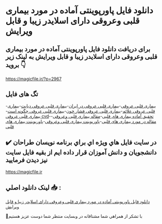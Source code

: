 # دانلود فایل پاورپوینتی آماده در مورد بیماری قلبی وعروقی دارای اسلایدر زیبا و قابل ویرایش

## برای دریافت دانلود فایل پاورپوینتی آماده در مورد بیماری قلبی وعروقی دارای اسلایدر زیبا و قابل ویرایش به لینک زیر بروید 👇

https://magicfile.ir/?p=2967

## تگ های فایل

-[بیماری قلبی عروقی](https://magicfile.ir/product/%d9%81%d8%a7%d9%8a%d9%84-%d9%be%d8%a7%d9%88%d8%b1%d9%be%d9%88%d9%8a%d9%86%d8%aa%d9%8a-%d8%a2%d9%85%d8%a7%d8%af%d9%87-%d8%af%d8%b1-%d9%85%d9%88%d8%b1%d8%af-%d8%a8%db%8c%d9%85%d8%a7%d8%b1%db%8c-%d9%82%d9%84%d8%a8%db%8c-%d9%88%d8%b9%d8%b1%d9%88%d9%82%db%8c/)-[بیماری قلبی عروقی در ایران](https://magicfile.ir/product/%d9%81%d8%a7%d9%8a%d9%84-%d9%be%d8%a7%d9%88%d8%b1%d9%be%d9%88%d9%8a%d9%86%d8%aa%d9%8a-%d8%a2%d9%85%d8%a7%d8%af%d9%87-%d8%af%d8%b1-%d9%85%d9%88%d8%b1%d8%af-%d8%a8%db%8c%d9%85%d8%a7%d8%b1%db%8c-%d9%82%d9%84%d8%a8%db%8c-%d9%88%d8%b9%d8%b1%d9%88%d9%82%db%8c/)-[بیماری قلبی عروقی دیابت](https://magicfile.ir/product/%d9%81%d8%a7%d9%8a%d9%84-%d9%be%d8%a7%d9%88%d8%b1%d9%be%d9%88%d9%8a%d9%86%d8%aa%d9%8a-%d8%a2%d9%85%d8%a7%d8%af%d9%87-%d8%af%d8%b1-%d9%85%d9%88%d8%b1%d8%af-%d8%a8%db%8c%d9%85%d8%a7%d8%b1%db%8c-%d9%82%d9%84%d8%a8%db%8c-%d9%88%d8%b9%d8%b1%d9%88%d9%82%db%8c/)-[بیماری قلبی عروقی علائم](https://magicfile.ir/product/%d9%81%d8%a7%d9%8a%d9%84-%d9%be%d8%a7%d9%88%d8%b1%d9%be%d9%88%d9%8a%d9%86%d8%aa%d9%8a-%d8%a2%d9%85%d8%a7%d8%af%d9%87-%d8%af%d8%b1-%d9%85%d9%88%d8%b1%d8%af-%d8%a8%db%8c%d9%85%d8%a7%d8%b1%db%8c-%d9%82%d9%84%d8%a8%db%8c-%d9%88%d8%b9%d8%b1%d9%88%d9%82%db%8c/)-[بیماری قلبی عروقی فشار خون](https://magicfile.ir/product/%d9%81%d8%a7%d9%8a%d9%84-%d9%be%d8%a7%d9%88%d8%b1%d9%be%d9%88%d9%8a%d9%86%d8%aa%d9%8a-%d8%a2%d9%85%d8%a7%d8%af%d9%87-%d8%af%d8%b1-%d9%85%d9%88%d8%b1%d8%af-%d8%a8%db%8c%d9%85%d8%a7%d8%b1%db%8c-%d9%82%d9%84%d8%a8%db%8c-%d9%88%d8%b9%d8%b1%d9%88%d9%82%db%8c/)-[بیماری قلبی عروقی چگونه است](https://magicfile.ir/product/%d9%81%d8%a7%d9%8a%d9%84-%d9%be%d8%a7%d9%88%d8%b1%d9%be%d9%88%d9%8a%d9%86%d8%aa%d9%8a-%d8%a2%d9%85%d8%a7%d8%af%d9%87-%d8%af%d8%b1-%d9%85%d9%88%d8%b1%d8%af-%d8%a8%db%8c%d9%85%d8%a7%d8%b1%db%8c-%d9%82%d9%84%d8%a8%db%8c-%d9%88%d8%b9%d8%b1%d9%88%d9%82%db%8c/)-[بیماری قلبی عروقی cvd](https://magicfile.ir/product/%d9%81%d8%a7%d9%8a%d9%84-%d9%be%d8%a7%d9%88%d8%b1%d9%be%d9%88%d9%8a%d9%86%d8%aa%d9%8a-%d8%a2%d9%85%d8%a7%d8%af%d9%87-%d8%af%d8%b1-%d9%85%d9%88%d8%b1%d8%af-%d8%a8%db%8c%d9%85%d8%a7%d8%b1%db%8c-%d9%82%d9%84%d8%a8%db%8c-%d9%88%d8%b9%d8%b1%d9%88%d9%82%db%8c/)-[تحقیق آماده بیماری های قلبی](https://magicfile.ir/product/%d9%81%d8%a7%d9%8a%d9%84-%d9%be%d8%a7%d9%88%d8%b1%d9%be%d9%88%d9%8a%d9%86%d8%aa%d9%8a-%d8%a2%d9%85%d8%a7%d8%af%d9%87-%d8%af%d8%b1-%d9%85%d9%88%d8%b1%d8%af-%d8%a8%db%8c%d9%85%d8%a7%d8%b1%db%8c-%d9%82%d9%84%d8%a8%db%8c-%d9%88%d8%b9%d8%b1%d9%88%d9%82%db%8c/)-[مقاله بیماری قلبی وعروقی](https://magicfile.ir/product/%d9%81%d8%a7%d9%8a%d9%84-%d9%be%d8%a7%d9%88%d8%b1%d9%be%d9%88%d9%8a%d9%86%d8%aa%d9%8a-%d8%a2%d9%85%d8%a7%d8%af%d9%87-%d8%af%d8%b1-%d9%85%d9%88%d8%b1%d8%af-%d8%a8%db%8c%d9%85%d8%a7%d8%b1%db%8c-%d9%82%d9%84%d8%a8%db%8c-%d9%88%d8%b9%d8%b1%d9%88%d9%82%db%8c/)-[مقاله در مورد بیماری های قلبی](https://magicfile.ir/product/%d9%81%d8%a7%d9%8a%d9%84-%d9%be%d8%a7%d9%88%d8%b1%d9%be%d9%88%d9%8a%d9%86%d8%aa%d9%8a-%d8%a2%d9%85%d8%a7%d8%af%d9%87-%d8%af%d8%b1-%d9%85%d9%88%d8%b1%d8%af-%d8%a8%db%8c%d9%85%d8%a7%d8%b1%db%8c-%d9%82%d9%84%d8%a8%db%8c-%d9%88%d8%b9%d8%b1%d9%88%d9%82%db%8c/)-[پاورپوینت بیماری قلبی وعروقی](https://magicfile.ir/product/%d9%81%d8%a7%d9%8a%d9%84-%d9%be%d8%a7%d9%88%d8%b1%d9%be%d9%88%d9%8a%d9%86%d8%aa%d9%8a-%d8%a2%d9%85%d8%a7%d8%af%d9%87-%d8%af%d8%b1-%d9%85%d9%88%d8%b1%d8%af-%d8%a8%db%8c%d9%85%d8%a7%d8%b1%db%8c-%d9%82%d9%84%d8%a8%db%8c-%d9%88%d8%b9%d8%b1%d9%88%d9%82%db%8c/)-[پاورپوینت بیماری های قلبی](https://magicfile.ir/product/%d9%81%d8%a7%d9%8a%d9%84-%d9%be%d8%a7%d9%88%d8%b1%d9%be%d9%88%d9%8a%d9%86%d8%aa%d9%8a-%d8%a2%d9%85%d8%a7%d8%af%d9%87-%d8%af%d8%b1-%d9%85%d9%88%d8%b1%d8%af-%d8%a8%db%8c%d9%85%d8%a7%d8%b1%db%8c-%d9%82%d9%84%d8%a8%db%8c-%d9%88%d8%b9%d8%b1%d9%88%d9%82%db%8c/)

## ✔️ در سايت فايل هاي ويژه اي براي برنامه نويسان طراحان دانشجويان و دانش آموزان قرار داده ايم از بقيه فايل سايت نيز ديدن فرماييد

https://magicfile.ir


## لينک دانلود اصلي 📥 :

[دانلود فایل پاورپوینتی آماده در مورد بیماری قلبی وعروقی دارای اسلایدر زیبا و قابل ویرایش](https://magicfile.ir/product/%d9%81%d8%a7%d9%8a%d9%84-%d9%be%d8%a7%d9%88%d8%b1%d9%be%d9%88%d9%8a%d9%86%d8%aa%d9%8a-%d8%a2%d9%85%d8%a7%d8%af%d9%87-%d8%af%d8%b1-%d9%85%d9%88%d8%b1%d8%af-%d8%a8%db%8c%d9%85%d8%a7%d8%b1%db%8c-%d9%82%d9%84%d8%a8%db%8c-%d9%88%d8%b9%d8%b1%d9%88%d9%82%db%8c/) 


🙏با تشکر از همراهي شما مشتاقانه در وبسایت منتظر شما دوست عزیز هستیم


